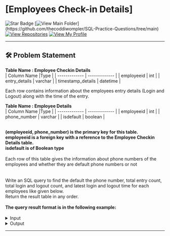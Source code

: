 # [Employees Check-in Details]
![Star Badge](https://img.shields.io/static/v1?label=%F0%9F%8C%9F&message=If%20Useful&style=style=flat&color=BC4E99)
[![View Main Folder](https://img.shields.io/badge/View-Main_Folder-971901?)](https://github.com/thecoddiwompler/SQL-Practice-Questions/tree/main)
[![View Repositories](https://img.shields.io/badge/View-My_Repositories-blue?logo=GitHub)](https://github.com/thecoddiwompler?tab=repositories)
[![View My Profile](https://img.shields.io/badge/View-My_Profile-green?logo=GitHub)](https://github.com/thecoddiwompler)

---

## 🛠️ Problem Statement

  <b>Table Name : Employee Checkin Details</b>
</br>
|  Column Name  |Type |
| ------------- | ------------- |
| employeeid  | int  |
| entry_details | varchar |
| timestamp_details  | datetime  |

Each row contains information about the employees entry details (Login and Logout) along with the time of the entry.
<br/>

  <b>Table Name : Employee Details</b>
</br>
|  Column Name  |Type |
| ------------- | ------------- |
| employeeid  | int  |
| phone_number | varchar |
| isdefault  | boolean  |


</br>
<b> (employeeid, phone_number) is the primary key for this table. <br/>
employeeid is a foreign key with a reference to the Employee Checkin Details table. <br/>
isdefault is of Boolean type </b><br/>
</br>
Each row of this table gives the information about phone numbers of the employees and whether they are default phone numbers or not </br>
</br>
</br>
Write an SQL query to find the default the phone number, total entry count, total login and logout count, and latest login and logout time for each employees like given below.
</br>
Return the result table in any order.
</br>
</br>
<b>The query result format is in the following example:  </b>
</br>
</br>

 <details>
<summary>
Input
</summary>

<b>Table Name : Employee Checkin Details</b>

| employeeid | entry_details | timestamp_details      |
|------------|---------------|------------------------|
| 1000       | login         | 2023-06-16 01:00:15.34 |
| 1000       | login         | 2023-06-16 02:00:15.34 |
| 1000       | login         | 2023-06-16 03:00:15.34 |
| 1000       | logout        | 2023-06-16 12:00:15.34 |
| 1001       | login         | 2023-06-16 01:00:15.34 |
| 1001       | login         | 2023-06-16 02:00:15.34 |
| 1001       | login         | 2023-06-16 03:00:15.34 |
| 1001       | logout        | 2023-06-16 12:00:15.34 |

<br/>

<b>Table Name : Employee Details</b>
</br>

| employeeid | phone_number | isdefault |
|------------|--------------|-----------|
| 1001       | 9999         | false     |
| 1001       | 1111         | false     |
| 1001       | 2222         | true      |
| 1003       | 3333         | false     |

</details>

<details>
<summary>
Output
</summary>

| employeeid | employee_default_phone_number | total_entry | total_login | latest_login          | total_logout | latest_logout         |
|------------|------------------------------|-------------|-------------|-----------------------|--------------|-----------------------|
| 1000       |                              | 4           | 3           | 2023-06-16 03:00:15.34| 1            | 2023-06-16 12:00:15.34|
| 1001       | 2222                         | 4           | 3           | 2023-06-16 03:00:15.34| 1            | 2023-06-16 12:00:15.34|

</details>

---
